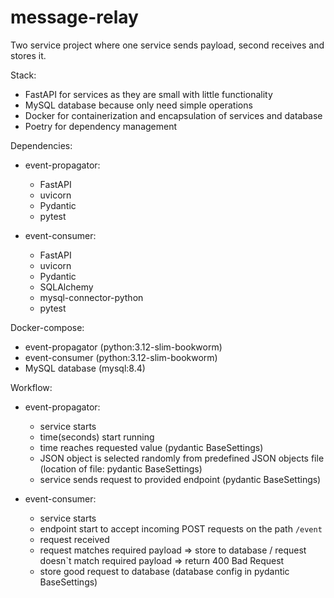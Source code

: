 # message-relay
Two service project where one service sends payload, second receives and stores it.

Stack:
- FastAPI for services as they are small with little functionality
- MySQL database because only need simple operations
- Docker for containerization and encapsulation of services and database
- Poetry for dependency management

Dependencies:
- event-propagator:
  - FastAPI
  - uvicorn
  - Pydantic
  - pytest
    
- event-consumer:
  - FastAPI
  - uvicorn
  - Pydantic
  - SQLAlchemy
  - mysql-connector-python
  - pytest

Docker-compose:
- event-propagator (python:3.12-slim-bookworm)
- event-consumer (python:3.12-slim-bookworm)
- MySQL database (mysql:8.4)


Workflow:
- event-propagator:
  - service starts
  - time(seconds) start running
  - time reaches requested value (pydantic BaseSettings)
  - JSON object is selected randomly from predefined JSON objects file (location of file: pydantic BaseSettings)
  - service sends request to provided endpoint (pydantic BaseSettings)
 
- event-consumer:
  - service starts
  - endpoint start to accept incoming POST requests on the path `/event`
  - request received
  - request matches required payload => store to database / request doesn`t match required payload => return 400 Bad Request
  - store good request to database (database config in pydantic BaseSettings)
